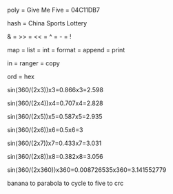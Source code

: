 poly = Give Me Five = 04C11DB7

hash = China Sports Lottery

& = >> = << = ^ = - = !

map = list = int = format = append = print

in = ranger = copy

ord = hex

sin(360/(2x3))x3=0.866x3=2.598

sin(360/(2x4))x4=0.707x4=2.828

sin(360/(2x5))x5=0.587x5=2.935

sin(360/(2x6))x6=0.5x6=3

sin(360/(2x7))x7=0.433x7=3.031

sin(360/(2x8))x8=0.382x8=3.056

sin(360/(2x360))x360=0.008726535x360=3.141552779

banana to parabola to cycle to five to crc
